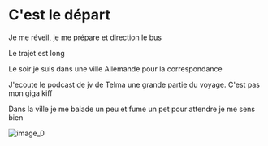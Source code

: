 # C'est le départ 
Je me réveil, je me prépare et direction le bus 

Le trajet est long 

Le soir je suis dans une ville Allemande pour la correspondance

J'ecoute le podcast de jv de Telma une grande partie du voyage. C'est pas mon giga kiff 

Dans la ville je me balade un peu et fume un pet pour attendre je me sens bien 

![image_0](images/image_160.jpg)